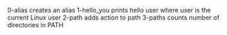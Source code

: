 0-alias
	creates an alias
1-hello_you
	prints hello user where user is the current Linux user
2-path
	adds action to path
3-paths
	counts number of directories in PATH
